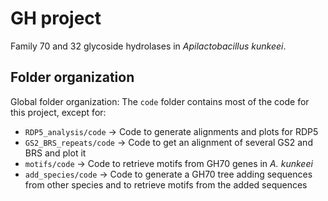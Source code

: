 # GH project
Family 70 and 32 glycoside hydrolases in _Apilactobacillus kunkeei_.

## Folder organization
Global folder organization:
The `code` folder contains most of the code for this project, except for:
- ``RDP5_analysis/code`` -> Code to generate alignments and plots for RDP5
- ``GS2_BRS_repeats/code`` -> Code to get an alignment of several GS2 and BRS and plot it
- ``motifs/code`` -> Code to retrieve motifs from GH70 genes in _A. kunkeei_
- ``add_species/code`` -> Code to generate a GH70 tree adding sequences from other species and to retrieve motifs from the added sequences
